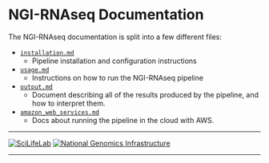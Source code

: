 # NGI-RNAseq Documentation

The NGI-RNAseq documentation is split into a few different files:

* [`installation.md`](installation.md)
  * Pipeline installation and configuration instructions
* [`usage.md`](usage.md)
  * Instructions on how to run the NGI-RNAseq pipeline
* [`output.md`](output.md)
  * Document describing all of the results produced by the pipeline, and how to interpret them.
* [`amazon_web_services.md`](amazon_web_services.md)
  * Docs about running the pipeline in the cloud with AWS.

---

[![SciLifeLab](images/SciLifeLab_logo.png)](http://www.scilifelab.se/)
[![National Genomics Infrastructure](images/NGI_logo.png)](https://ngisweden.scilifelab.se/)

---